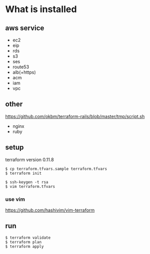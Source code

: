 
# What is installed

## aws service

- ec2
- eip
- rds
- s3
- ses
- route53
- alb(+https)
- acm
- iam
- vpc

## other

https://github.com/okbm/terraform-rails/blob/master/tmp/script.sh

- nginx
- ruby

## setup

terraform version 0.11.8

```
$ cp terraform.tfvars.sample terraform.tfvars
$ terraform init

$ ssh-keygen -t rsa
$ vim terraform.tfvars
```

### use vim
https://github.com/hashivim/vim-terraform

## run

```
$ terraform validate
$ terraform plan
$ terraform apply
```
